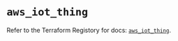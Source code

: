 # `aws_iot_thing`

Refer to the Terraform Registory for docs: [`aws_iot_thing`](https://registry.terraform.io/providers/hashicorp/aws/5.6.2/docs/resources/iot_thing).
